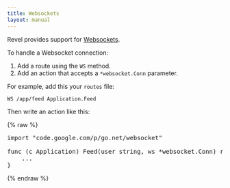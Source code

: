 ```yaml
---
title: Websockets
layout: manual
---
```


Revel provides support for [Websockets](http://en.wikipedia.org/wiki/WebSocket).

To handle a Websocket connection:

1. Add a route using the `WS` method.
2. Add an action that accepts a `*websocket.Conn` parameter.

For example, add this your `routes` file:

	WS /app/feed Application.Feed

Then write an action like this:

{% raw %}
<pre class="prettyprint lang-go">
import "code.google.com/p/go.net/websocket"

func (c Application) Feed(user string, ws *websocket.Conn) rev.Result {
	...
}
</pre>
{% endraw %}

